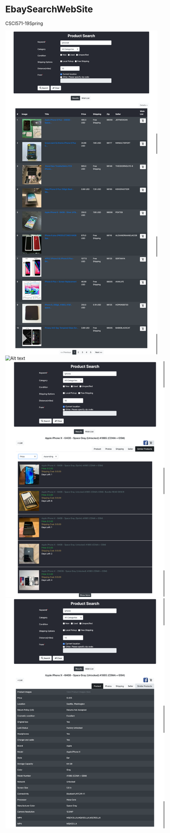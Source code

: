 # EbaySearchWebSite
CSCI571-19Spring

![Alt text](https://github.com/Anler2015/EbaySearchWebSite/blob/master/outputs/1.png)
![Alt text](https://github.com/Anler2015/EbaySearchWebSite/blob/master/outputs/2.png)
![Alt text](https://github.com/Anler2015/EbaySearchWebSite/blob/master/outputs/3.png)
![Alt text](https://github.com/Anler2015/EbaySearchWebSite/blob/master/outputs/4.png)
